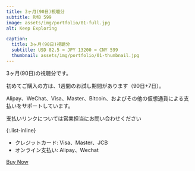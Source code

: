```yaml
---
title: 3ヶ月(90日)視聴分
subtitle: RMB 599
image: assets/img/portfolio/01-full.jpg
alt: Keep Exploring

caption:
  title: 3ヶ月(90日)視聴分
  subtitle: USD 82.5 ≈ JPY 13200 ≈ CNY 599
  thumbnail: assets/img/portfolio/01-thumbnail.jpg
---
```

3ヶ月(90日)の視聴分です。

初めてご購入の方は、1週間のお試し期間があります（90日+7日）。

Alipay、WeChat、Visa、Master、Bitcoin、およびその他の仮想通貨による支払いをサポートしています。

支払いリンクについては営業担当にお問い合わせください

{:.list-inline}
- クレジットカード: Visa、Master、JCB
- オンライン支払い: Alipay、Wechat

<a href="https://trolley.link/p/76KWM6X" type="button" data-trolley="true" data-tpk="76KWM6X">
    Buy Now
</a>
<script async src="https://widget.trolley.link/cart.js" type="text/javascript"></script>